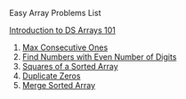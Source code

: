 Easy Array Problems List

[Introduction to DS Arrays 101](https://leetcode.com/explore/learn/card/fun-with-arrays/) 

1) [Max Consecutive Ones](https://leetcode.com/problems/max-consecutive-ones/) 
2) [Find Numbers with Even Number of Digits](https://leetcode.com/problems/find-numbers-with-even-number-of-digits/) 
3) [Squares of a Sorted Array](https://leetcode.com/problems/squares-of-a-sorted-array/) 
4) [Duplicate Zeros](https://leetcode.com/problems/duplicate-zeros/) 
5) [Merge Sorted Array](https://leetcode.com/problems/merge-sorted-array/) 
